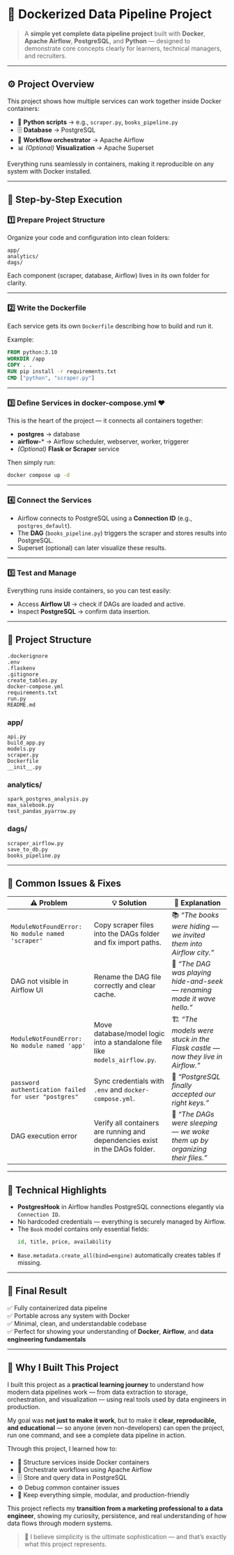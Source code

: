 
# 📘 Dockerized Data Pipeline Project  

> A **simple yet complete data pipeline project** built with **Docker**, **Apache Airflow**, **PostgreSQL**, and **Python** — designed to demonstrate core concepts clearly for learners, technical managers, and recruiters.

---

## ⚙️ Project Overview  

This project shows how multiple services can work together inside Docker containers:  

- 🐍 **Python scripts** → e.g., `scraper.py`, `books_pipeline.py`  
- 🗄️ **Database** → PostgreSQL  
- 🔁 **Workflow orchestrator** → Apache Airflow  
- 📊 *(Optional)* **Visualization** → Apache Superset  

Everything runs seamlessly in containers, making it reproducible on any system with Docker installed.

---

## 🧩 Step-by-Step Execution  

### 1️⃣ Prepare Project Structure  
Organize your code and configuration into clean folders:
```
app/
analytics/
dags/
```

Each component (scraper, database, Airflow) lives in its own folder for clarity.

---

### 2️⃣ Write the Dockerfile  
Each service gets its own `Dockerfile` describing how to build and run it.

Example:
```dockerfile
FROM python:3.10
WORKDIR /app
COPY . .
RUN pip install -r requirements.txt
CMD ["python", "scraper.py"]
```

---

### 3️⃣ Define Services in docker-compose.yml ❤️  
This is the heart of the project — it connects all containers together:

- **postgres** → database  
- **airflow-*** → Airflow scheduler, webserver, worker, triggerer  
- *(Optional)* **Flask or Scraper** service  

Then simply run:
```bash
docker compose up -d
```

---

### 4️⃣ Connect the Services  
- Airflow connects to PostgreSQL using a **Connection ID** (e.g., `postgres_default`).  
- The **DAG** (`books_pipeline.py`) triggers the scraper and stores results into PostgreSQL.  
- Superset (optional) can later visualize these results.

---

### 5️⃣ Test and Manage  
Everything runs inside containers, so you can test easily:  

- Access **Airflow UI** → check if DAGs are loaded and active.  
- Inspect **PostgreSQL** → confirm data insertion.  

---

## 📁 Project Structure  

```
.dockerignore
.env
.flaskenv
.gitignore
create_tables.py
docker-compose.yml
requirements.txt
run.py
README.md
```

### app/
```
api.py
build_app.py
models.py
scraper.py
Dockerfile
__init__.py
```

### analytics/
```
spark_postgres_analysis.py
max_salebook.py
test_pandas_pyarrow.py
```

### dags/
```
scraper_airflow.py
save_to_db.py
books_pipeline.py
```

---

## 🧠 Common Issues & Fixes  

| ⚠️ Problem | 💡 Solution | 🧩 Explanation |
|-------------|--------------|----------------|
| `ModuleNotFoundError: No module named 'scraper'` | Copy scraper files into the DAGs folder and fix import paths. | 📚 *“The books were hiding — we invited them into Airflow city.”* |
| DAG not visible in Airflow UI | Rename the DAG file correctly and clear cache. | 👀 *“The DAG was playing hide-and-seek — renaming made it wave hello.”* |
| `ModuleNotFoundError: No module named 'app'` | Move database/model logic into a standalone file like `models_airflow.py`. | 🏗️ *“The models were stuck in the Flask castle — now they live in Airflow.”* |
| `password authentication failed for user "postgres"` | Sync credentials with `.env` and `docker-compose.yml`. | 🔑 *“PostgreSQL finally accepted our right keys.”* |
| DAG execution error | Verify all containers are running and dependencies exist in the DAGs folder. | 🚀 *“The DAGs were sleeping — we woke them up by organizing their files.”* |

---

## 🧩 Technical Highlights  

- **PostgresHook** in Airflow handles PostgreSQL connections elegantly via `Connection ID`.  
- No hardcoded credentials — everything is securely managed by Airflow.  
- The `Book` model contains only essential fields:  
  ```python
  id, title, price, availability
  ```  
- `Base.metadata.create_all(bind=engine)` automatically creates tables if missing.  

---

## 🎯 Final Result  

✅ Fully containerized data pipeline  
✅ Portable across any system with Docker  
✅ Minimal, clean, and understandable codebase  
✅ Perfect for showing your understanding of **Docker**, **Airflow**, and **data engineering fundamentals**

---

## 💬 Why I Built This Project  

I built this project as a **practical learning journey** to understand how modern data pipelines work — from data extraction to storage, orchestration, and visualization — using real tools used by data engineers in production.  

My goal was **not just to make it work**, but to make it **clear, reproducible, and educational** — so anyone (even non-developers) can open the project, run one command, and see a complete data pipeline in action.  

Through this project, I learned how to:  
- 🧩 Structure services inside Docker containers  
- 🔁 Orchestrate workflows using Apache Airflow  
- 🗄️ Store and query data in PostgreSQL  
- ⚙️ Debug common container issues  
- 🧠 Keep everything simple, modular, and production-friendly  

This project reflects my **transition from a marketing professional to a data engineer**, showing my curiosity, persistence, and real understanding of how data flows through modern systems.  

> 🚀 I believe simplicity is the ultimate sophistication — and that’s exactly what this project represents.  
